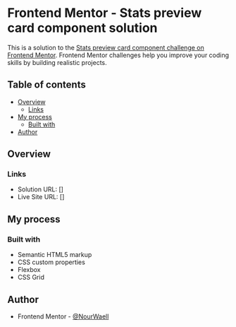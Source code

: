 # Frontend Mentor - Stats preview card component solution

This is a solution to the [Stats preview card component challenge on Frontend Mentor](https://www.frontendmentor.io/challenges/stats-preview-card-component-8JqbgoU62). Frontend Mentor challenges help you improve your coding skills by building realistic projects.

## Table of contents

- [Overview](#overview)
  - [Links](#links)
- [My process](#my-process)
  - [Built with](#built-with)
- [Author](#author)

## Overview

### Links

- Solution URL: []
- Live Site URL: []

## My process

### Built with

- Semantic HTML5 markup
- CSS custom properties
- Flexbox
- CSS Grid

## Author

- Frontend Mentor - [@NourWaell](https://www.frontendmentor.io/profile/NourWaell)
